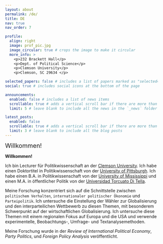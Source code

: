 ```yaml
---
layout: about
permalink: /de/
title: DE
nav: true
nav_order: 7 

profile:
  align: right
  image: prof_pic.jpg
  image_circular: true # crops the image to make it circular
  more_info: >
    <p>232 Brackett Hall</p>
    <p>Dept. of Political Science</p>
    <p>Clemson University</p>
    <p>Clemson, SC 29634 </p>

selected_papers: false # includes a list of papers marked as "selected={true}"
social: true # includes social icons at the bottom of the page

announcements:
  enabled: false # includes a list of news items
  scrollable: true # adds a vertical scroll bar if there are more than 3 news items
  limit: 5 # leave blank to include all the news in the `_news` folder

latest_posts:
  enabled: false
  scrollable: true # adds a vertical scroll bar if there are more than 3 new posts items
  limit: 3 # leave blank to include all the blog posts
---
```


<span style="font-size:20px;">Willkommen!</span>

**Willkommen!** 

Ich bin Lecturer für Politikwissenschaft an der <a href='https://www.clemson.edu/cbshs/departments/political-science/'>Clemson University</a>. Ich habe einen Doktortitel in Politikwissenschaft von der <a href='https://www.polisci.pitt.edu/'>University of Pittsburgh</a>. Ich habe einen B.A. in Politikwissenschaft von der <a href='https://olemiss.edu/'>University of Mississippi</a> und einen M.A. in öffentlicher Politik von der <a href='https://www.utdt.edu/'>Universidad Torcuato Di Tella</a>.    

Meine Forschung konzentriert sich auf die Schnittstelle zwischen `politischem Verhalten`, `internationaler politischer Ökonomie` und `Parteipolitik`. Ich untersuche die Einstellung der Wähler zur Globalisierung und den interparteilichen Wettbewerb zu diesen Themen, mit besonderem Schwerpunkt auf der wirtschaftlichen Globalisierung. Ich untersuche diese Themen mit einem regionalen Fokus auf Europa und die USA und verwende experimentelle, Beobachtungs-, Umfrage- und Textanalysemethoden.

Meine Forschung wurde in der *Review of International Political Economy*, *Party Politics*, und *Foreign Policy Analysis* veröffentlicht. 

